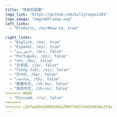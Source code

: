 ```yaml
---
title: "导航栏配置"
logo_link: "https://github.com/billytaipei101"
logo_image: "img/mdfriday.svg"
left_links:
  - "Products, /en/#how-to, true"
  
right_links:
  - "English, /en/, true"
  - "Español, /es/, true"
  - "العربية, /ar/, false"
  - "Português, /pt/, false"
  - "বাংলা, /bn/, false"
  - "日本語, /ja/, false"
  - "Tiếng Việt, /vi/, false"
  - "한국어, /ko/, false"
  - "ภาษาไทย, /th/, false"
  - "繁體中文, /zh-tw/, false"
  - "简体中文, /zh-cn/, false"
<<<<<<< HEAD
  - "Русский, /ru/, false"
=======
>>>>>>> c2efaa5b429082d92af00f74557e429d958e2fda
---
```

